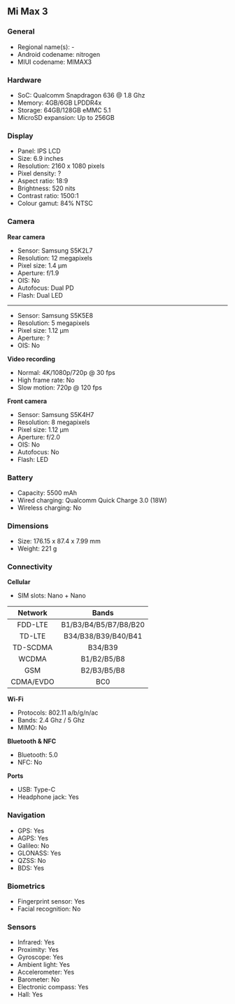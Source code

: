 ## Mi Max 3

### General

* Regional name(s): -
* Android codename: nitrogen
* MIUI codename: MIMAX3

### Hardware

* SoC: Qualcomm Snapdragon 636 @ 1.8 Ghz
* Memory: 4GB/6GB LPDDR4x
* Storage: 64GB/128GB eMMC 5.1
* MicroSD expansion: Up to 256GB

### Display

* Panel: IPS LCD
* Size: 6.9 inches
* Resolution: 2160 x 1080 pixels
* Pixel density: ?
* Aspect ratio: 18:9
* Brightness: 520 nits
* Contrast ratio: 1500:1
* Colour gamut: 84% NTSC

### Camera

**Rear camera**

* Sensor: Samsung S5K2L7
* Resolution: 12 megapixels
* Pixel size: 1.4 µm
* Aperture: f/1.9
* OIS: No
* Autofocus: Dual PD
* Flash: Dual LED

---

* Sensor: Samsung S5K5E8
* Resolution: 5 megapixels
* Pixel size: 1.12 µm
* Aperture: ?
* OIS: No

**Video recording**

* Normal: 4K/1080p/720p @ 30 fps
* High frame rate: No
* Slow motion: 720p @ 120 fps

**Front camera**

* Sensor: Samsung S5K4H7
* Resolution: 8 megapixels
* Pixel size: 1.12 µm
* Aperture: f/2.0
* OIS: No
* Autofocus: No
* Flash: LED

### Battery

* Capacity: 5500 mAh
* Wired charging: Qualcomm Quick Charge 3.0 (18W)
* Wireless charging: No

### Dimensions

* Size: 176.15 x 87.4 x 7.99 mm
* Weight: 221 g

### Connectivity

**Cellular**

* SIM slots: Nano + Nano

| Network | Bands |
|:---------:|:---------------------:|
| FDD-LTE | B1/B3/B4/B5/B7/B8/B20 |
| TD-LTE | B34/B38/B39/B40/B41 |
| TD-SCDMA | B34/B39 |
| WCDMA | B1/B2/B5/B8 |
| GSM | B2/B3/B5/B8 |
| CDMA/EVDO | BC0 |

**Wi-Fi**

* Protocols: 802.11 a/b/g/n/ac
* Bands: 2.4 Ghz / 5 Ghz
* MIMO: No

**Bluetooth & NFC**

* Bluetooth: 5.0 
* NFC: No

**Ports**

* USB: Type-C
* Headphone jack: Yes

### Navigation

* GPS: Yes
* AGPS: Yes
* Galileo: No
* GLONASS: Yes
* QZSS: No
* BDS: Yes

### Biometrics

* Fingerprint sensor: Yes
* Facial recognition: No

### Sensors

* Infrared: Yes
* Proximity: Yes
* Gyroscope: Yes
* Ambient light: Yes
* Accelerometer: Yes
* Barometer: No
* Electronic compass: Yes
* Hall: Yes